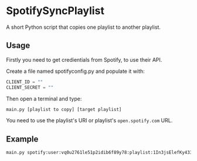 # SpotifySyncPlaylist

A short Python script that copies one playlist to another playlist.

## Usage

Firstly you need to get credientials from Spotify, to use their API.

Create a file named spotifyconfig.py and populate it with:

```python
CLIENT_ID = ""
CLIENT_SECRET = ""
```

Then open a terminal and type:

```sh
main.py [playlist to copy] [target playlist]
```

You need to use the playlist's URI or playlist's `open.spotify.com` URL.

## Example

```sh
main.py spotify:user:vq0u2761le51p2idib6f89y78:playlist:1In3jsElefKy433ezeoZAG spotify:user:vq0u2761le51p2idib6f89y78:playlist:6KUpozVNQ4qdyIHuRtMtjF
```
